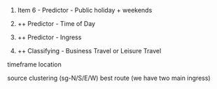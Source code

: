 


1. Item 6 - Predictor - Public holiday + weekends
2. ++ Predictor - Time of Day
3. ++ Predictor - Ingress

4. ++ Classifying - Business Travel or Leisure Travel



timeframe
location

source clustering (sg-N/S/E/W)
best route (we have two main ingress)
